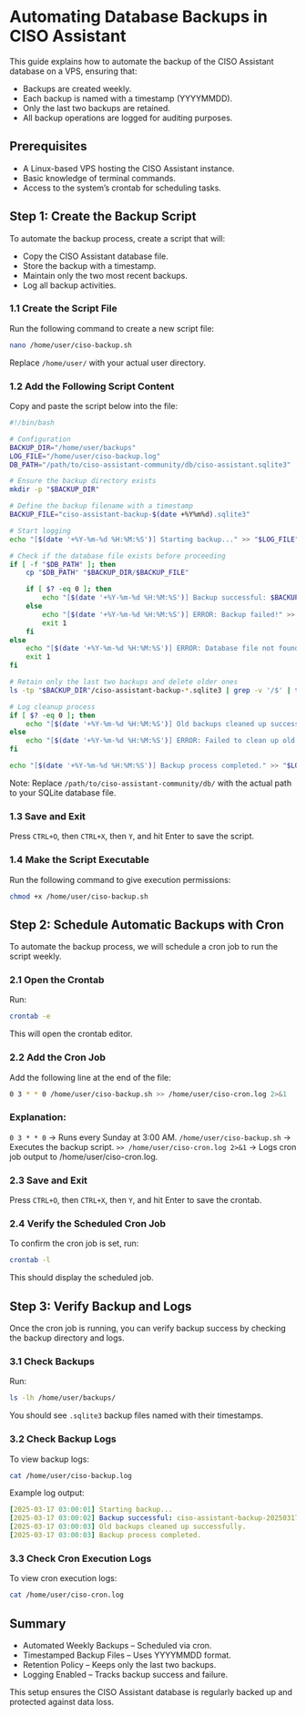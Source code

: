 # Automating Database Backups in CISO Assistant
This guide explains how to automate the backup of the CISO Assistant database on a VPS, ensuring that:
- Backups are created weekly.
- Each backup is named with a timestamp (YYYYMMDD).
- Only the last two backups are retained.
- All backup operations are logged for auditing purposes.

## Prerequisites
- A Linux-based VPS hosting the CISO Assistant instance.
- Basic knowledge of terminal commands.
- Access to the system’s crontab for scheduling tasks.

## Step 1: Create the Backup Script
To automate the backup process, create a script that will:

- Copy the CISO Assistant database file.
- Store the backup with a timestamp.
- Maintain only the two most recent backups.
- Log all backup activities.

### 1.1 Create the Script File
Run the following command to create a new script file:
```sh
nano /home/user/ciso-backup.sh
```
Replace `/home/user/` with your actual user directory.

### 1.2 Add the Following Script Content
Copy and paste the script below into the file:
```sh
#!/bin/bash

# Configuration
BACKUP_DIR="/home/user/backups"
LOG_FILE="/home/user/ciso-backup.log"
DB_PATH="/path/to/ciso-assistant-community/db/ciso-assistant.sqlite3"

# Ensure the backup directory exists
mkdir -p "$BACKUP_DIR"

# Define the backup filename with a timestamp
BACKUP_FILE="ciso-assistant-backup-$(date +%Y%m%d).sqlite3"

# Start logging
echo "[$(date '+%Y-%m-%d %H:%M:%S')] Starting backup..." >> "$LOG_FILE"

# Check if the database file exists before proceeding
if [ -f "$DB_PATH" ]; then
    cp "$DB_PATH" "$BACKUP_DIR/$BACKUP_FILE"

    if [ $? -eq 0 ]; then
        echo "[$(date '+%Y-%m-%d %H:%M:%S')] Backup successful: $BACKUP_FILE" >> "$LOG_FILE"
    else
        echo "[$(date '+%Y-%m-%d %H:%M:%S')] ERROR: Backup failed!" >> "$LOG_FILE"
        exit 1
    fi
else
    echo "[$(date '+%Y-%m-%d %H:%M:%S')] ERROR: Database file not found at $DB_PATH" >> "$LOG_FILE"
    exit 1
fi

# Retain only the last two backups and delete older ones
ls -tp "$BACKUP_DIR"/ciso-assistant-backup-*.sqlite3 | grep -v '/$' | tail -n +3 | xargs -d '\n' rm -f

# Log cleanup process
if [ $? -eq 0 ]; then
    echo "[$(date '+%Y-%m-%d %H:%M:%S')] Old backups cleaned up successfully." >> "$LOG_FILE"
else
    echo "[$(date '+%Y-%m-%d %H:%M:%S')] ERROR: Failed to clean up old backups!" >> "$LOG_FILE"
fi

echo "[$(date '+%Y-%m-%d %H:%M:%S')] Backup process completed." >> "$LOG_FILE"
```
Note: Replace `/path/to/ciso-assistant-community/db/` with the actual path to your SQLite database file.

### 1.3 Save and Exit
Press `CTRL+O`, then `CTRL+X`, then `Y`, and hit Enter to save the script.

### 1.4 Make the Script Executable
Run the following command to give execution permissions:
```sh
chmod +x /home/user/ciso-backup.sh
```

## Step 2: Schedule Automatic Backups with Cron
To automate the backup process, we will schedule a cron job to run the script weekly.

### 2.1 Open the Crontab
Run:
```sh
crontab -e
```
This will open the crontab editor.

### 2.2 Add the Cron Job
Add the following line at the end of the file:
```sh
0 3 * * 0 /home/user/ciso-backup.sh >> /home/user/ciso-cron.log 2>&1
```
### Explanation:
`0 3 * * 0` → Runs every Sunday at 3:00 AM.
`/home/user/ciso-backup.sh` → Executes the backup script.
`>> /home/user/ciso-cron.log 2>&1` → Logs cron job output to /home/user/ciso-cron.log.

### 2.3 Save and Exit
Press `CTRL+O`, then `CTRL+X`, then `Y`, and hit Enter to save the crontab.

### 2.4 Verify the Scheduled Cron Job
To confirm the cron job is set, run:
```sh
crontab -l
```
This should display the scheduled job.

## Step 3: Verify Backup and Logs
Once the cron job is running, you can verify backup success by checking the backup directory and logs.

### 3.1 Check Backups
Run:
```sh
ls -lh /home/user/backups/
```
You should see `.sqlite3` backup files named with their timestamps.

### 3.2 Check Backup Logs
To view backup logs:
```sh
cat /home/user/ciso-backup.log
```

Example log output:
```yaml
[2025-03-17 03:00:01] Starting backup...
[2025-03-17 03:00:02] Backup successful: ciso-assistant-backup-20250317.sqlite3
[2025-03-17 03:00:03] Old backups cleaned up successfully.
[2025-03-17 03:00:03] Backup process completed.
```

### 3.3 Check Cron Execution Logs
To view cron execution logs:
```sh
cat /home/user/ciso-cron.log
```

## Summary
- Automated Weekly Backups – Scheduled via cron.
- Timestamped Backup Files – Uses YYYYMMDD format.
- Retention Policy – Keeps only the last two backups.
- Logging Enabled – Tracks backup success and failure.

This setup ensures the CISO Assistant database is regularly backed up and protected against data loss.
